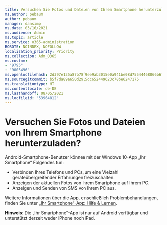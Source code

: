 ```yaml
---
title: Versuchen Sie Fotos und Dateien von Ihrem Smartphone herunterzuladen?
ms.author: pebaum
author: pebaum
manager: dansimp
ms.date: 03/16/2021
ms.audience: Admin
ms.topic: article
ms.service: o365-administration
ROBOTS: NOINDEX, NOFOLLOW
localization_priority: Priority
ms.collection: Adm_O365
ms.custom:
- "9795"
- "9005496"
ms.openlocfilehash: 2d397e135a87b78f9ee9ab3015e0a941be08d75544468066b6f8f9857b7db016
ms.sourcegitcommit: b5f7da89a650d2915dc652449623c78be6247175
ms.translationtype: HT
ms.contentlocale: de-DE
ms.lasthandoff: 08/05/2021
ms.locfileid: "53964812"
---
```

# <a name="are-you-trying-to-download-photos-and-files-from-your-phone"></a>Versuchen Sie Fotos und Dateien von Ihrem Smartphone herunterzuladen?

Android-Smartphone-Benutzer können mit der Windows 10-App „Ihr Smartphone“ Folgendes tun:

- Verbinden Ihres Telefons und PCs, um eine Vielzahl geräteübergreifender Erfahrungen freizuschalten.
- Anzeigen der aktuellen Fotos von Ihrem Smartphone auf Ihrem PC.
- Anzeigen und Senden von SMS von Ihrem PC aus.

Weitere Informationen über die App, einschließlich Problembehandlungen, finden Sie unter [„Ihr Smartphone“-App: Hilfe & Lernen](https://support.microsoft.com/your-phone-app).

**Hinweis**: Die „Ihr Smartphone“-App ist nur auf Android verfügbar und unterstützt derzeit weder iPhone noch iPad.
